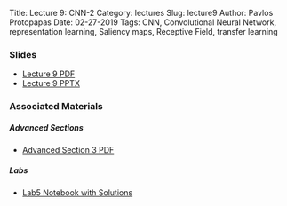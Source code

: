 Title: Lecture 9: CNN-2
Category: lectures
Slug: lecture9
Author: Pavlos Protopapas
Date: 02-27-2019
Tags: CNN, Convolutional Neural Network, representation learning, Saliency maps, Receptive  Field, transfer learning 



### Slides

- [Lecture 9 PDF]({attach}presentation/cs109b_lecture9_CNN2.pdf)
- [Lecture 9 PPTX]({attach}presentation/cs109b_lecture9_CNN2.pptx)



### Associated Materials
##### Advanced Sections
- [Advanced Section 3 PDF]({static}../../a-section/a-sec3/presentation/cs109b_asec3_slides_convnets.pdf)

##### Labs
- [Lab5 Notebook with Solutions]({filename}../../labs/lab5/cs109b-lab5-cnn_solutions.ipynb)

